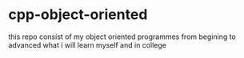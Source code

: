 # cpp-object-oriented
this repo consist of my object oriented programmes from begining to advanced what i will learn myself and in college
